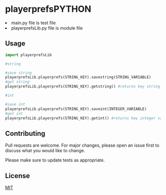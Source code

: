 # playerprefsPYTHON

<li>main.py file is test file</li>
<li>playerprefsLib.py file is module file</li>

## Usage

```python
import playerprefsLib

#string

#save string
playerprefsLib.playerprefs(STRING_KEY).savestring(STRING_VARIABLE)
#get string
playerprefsLib.playerprefs(STRING_KEY).getstring() #returns key string value

#int

#save int 
playerprefsLib.playerprefs(STRING_KEY).saveint(INTEGER_VARIABLE)
#get int
playerprefsLib.playerprefs(STRING_KEY).getint() #returns key integer value
```

## Contributing
Pull requests are welcome. For major changes, please open an issue first to discuss what you would like to change.

Please make sure to update tests as appropriate.

## License
[MIT](https://choosealicense.com/licenses/mit/)
